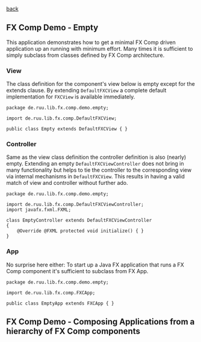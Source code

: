 [back](./fx-comp-architecture.md)

## FX Comp Demo - Empty

This application demonstrates how to get a minimal FX Comp driven application up an running with minimum effort. Many times it is sufficient to simply subclass from classes defined by FX Comp architecture.

### View

The class definition for the component's view below is empty except for the extends clause. By extending ```DefaultFXCView``` a complete default implementation for ```FXCView``` is available immediately.

```
package de.ruu.lib.fx.comp.demo.empty;

import de.ruu.lib.fx.comp.DefaultFXCView;

public class Empty extends DefaultFXCView { }
```

### Controller

Same as the view class definition the controller definition is also (nearly) empty. Extending an empty ```DefaultFXCViewController``` does not bring in many functionality but helps to tie the controller to the corresponding view via internal mechanisms in ```DefaultFXCView```. This results in having a valid match of view and controller without further ado.

```
package de.ruu.lib.fx.comp.demo.empty;

import de.ruu.lib.fx.comp.DefaultFXCViewController;
import javafx.fxml.FXML;

class EmptyController extends DefaultFXCViewController
{
	@Override @FXML protected void initialize() { }
}
```

### App

No surprise here either: To start up a Java FX application that runs a FX Comp component it's sufficient to subclass from FX App.

```
package de.ruu.lib.fx.comp.demo.empty;

import de.ruu.lib.fx.comp.FXCApp;

public class EmptyApp extends FXCApp { }
```

## FX Comp Demo - Composing Applications from a hierarchy of FX Comp components

